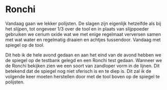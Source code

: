 # Ronchi
Vandaag gaan we lekker polijsten. De slagen zijn eigenlijk hetzelfde als bij het slijpen, tot ongeveer 1/3 over de tool en in plaats van slijppoeder gebruiken we cerium oxide wat we met enige regelmaat verversen samen met wat water en regelmatig draaien en achtjes tussendoor. Vandaag met spiegel op de tool.

Dit heb ik de hele avond gedaan en aan het eind van de avond hebben we de spiegel op de testbank gelegd en een Ronchi test gedaan. Wanneer we de Ronchi bekijken zien we een soort van zandloper vorm in de lijnen. Dit betekend dat de spiegel nog niet sferisch is en te diep is. Dit zal ik de volgende keer moeten herstellen door met de tool boven op de spiegel te polijsten.